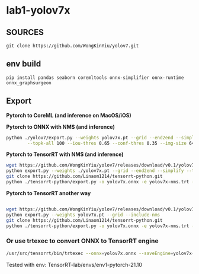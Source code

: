 # lab1-yolov7x


## SOURCES

```
git clone https://github.com/WongKinYiu/yolov7.git
```

## env build
```
pip install pandas seaborn coremltools onnx-simplifier onnx-runtime onnx_graphsurgeon
```


## Export

**Pytorch to CoreML (and inference on MacOS/iOS)** 

**Pytorch to ONNX with NMS (and inference)** 
```bash
python ./yolov7/export.py --weights yolov7x.pt --grid --end2end --simplify \
        --topk-all 100 --iou-thres 0.65 --conf-thres 0.35 --img-size 640 640 --max-wh 640
```

**Pytorch to TensorRT with NMS (and inference)** 

```bash
wget https://github.com/WongKinYiu/yolov7/releases/download/v0.1/yolov7x.pt
python export.py --weights ./yolov7x.pt --grid --end2end --simplify --topk-all 100 --iou-thres 0.65 --conf-thres 0.35 --img-size 640 640
git clone https://github.com/Linaom1214/tensorrt-python.git
python ./tensorrt-python/export.py -o yolov7x.onnx -e yolov7x-nms.trt -p fp16
```

**Pytorch to TensorRT another way** 

```bash

wget https://github.com/WongKinYiu/yolov7/releases/download/v0.1/yolov7x.pt
python export.py --weights yolov7x.pt --grid --include-nms
git clone https://github.com/Linaom1214/tensorrt-python.git
python ./tensorrt-python/export.py -o yolov7x.onnx -e yolov7x-nms.trt -p fp16
```


### Or use trtexec to convert ONNX to TensorRT engine
```bash
/usr/src/tensorrt/bin/trtexec --onnx=yolov7x.onnx --saveEngine=yolov7x-nms.trt --int8 --verbose=True
```

</details>

Tested with env: TensorRT-lab/envs/env1-pytorch-21.10